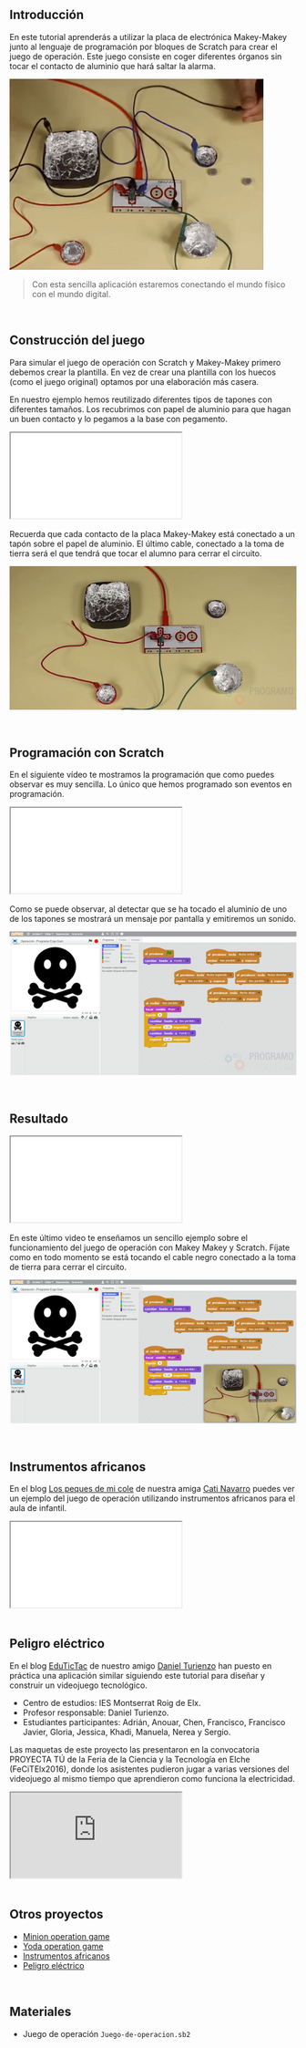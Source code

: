 ## Introducción

En este tutorial aprenderás a utilizar la placa de electrónica Makey-Makey junto al lenguaje de programación por bloques de Scratch para crear el juego de operación. Este juego consiste en coger diferentes órganos sin tocar el contacto de aluminio que hará saltar la alarma.

![](img/preview.gif "Juego de operación con Makey-Makey y Scratch")

> Con esta sencilla aplicación estaremos conectando el mundo físico con el mundo digital.



<br />



## Construcción del juego

Para simular el juego de operación con Scratch y Makey-Makey primero debemos crear la plantilla. En vez de crear una plantilla con los huecos (como el juego original) optamos por una elaboración más casera.

En nuestro ejemplo hemos reutilizado diferentes tipos de tapones con diferentes tamaños. Los recubrimos con papel de aluminio para que hagan un buen contacto y lo pegamos a la base con pegamento.

<div class="iframe">
  <iframe src="//www.youtube.com/embed/abt0QHZJSkE" allowfullscreen></iframe>
</div>

Recuerda que cada contacto de la placa Makey-Makey está conectado a un tapón sobre el papel de aluminio. El último cable, conectado a la toma de tierra será el que tendrá que tocar el alumno para cerrar el circuito.

![](img/plantilla.jpg "Juego de Operación con materiales reciclados")



<br />



## Programación con Scratch

En el siguiente vídeo te mostramos la programación que como puedes observar es muy sencilla. Lo único que hemos programado son eventos en programación.

<div class="iframe">
  <iframe src="//www.youtube.com/embed/FQ-zEb9L6dg" allowfullscreen></iframe>
</div>

Como se puede observar, al detectar que se ha tocado el aluminio de uno de los tapones se mostrará un mensaje por pantalla y emitiremos un sonido.

![](img/programacion.jpg "Programación con Scratch")



<br />



## Resultado

<div class="iframe">
  <iframe src="//www.youtube.com/embed/ez6wWNTDFS4" allowfullscreen></iframe>
</div>

En este último video te enseñamos un sencillo ejemplo sobre el funcionamiento del juego de operación con Makey Makey y Scratch. Fíjate como en todo momento se está tocando el cable negro conectado a la toma de tierra para cerrar el circuito.

![](img/scratch-con-makey-makey.jpg "Resultado del juego")



<br />



## Instrumentos africanos

En el blog [Los peques de mi cole](http://lospequesdemicole.blogspot.com/2018/04/juego-operacion-de-makey-makey-con.html) de nuestra amiga [Cati Navarro](https://twitter.com/catinagui) puedes ver un ejemplo del juego de operación utilizando instrumentos africanos para el aula de infantil.

<div class="iframe">
  <iframe src="//www.youtube.com/embed/9gWxP3yyxI4" allowfullscreen></iframe>
</div>



<br />



## Peligro eléctrico

En el blog [EduTicTac](https://wikimanuals.edutictac.es/index.php?title=Es:Videojoc_Tecnol%C3%B2gic:_Perill_El%C3%A8ctric) de nuestro amigo [Daniel Turienzo](https://twitter.com/danielturienzo) han puesto en práctica una aplicación similar siguiendo este tutorial para diseñar y construir un videojuego tecnológico.

- Centro de estudios: IES Montserrat Roig de Elx.
- Profesor responsable: Daniel Turienzo.
- Estudiantes participantes: Adrián, Anouar, Chen, Francisco, Francisco Javier, Gloria, Jessica, Khadi, Manuela, Nerea y Sergio.

Las maquetas de este proyecto las presentaron en la convocatoria PROYECTA TÚ de la Feria de la Ciencia y la Tecnología en Elche (FeCiTElx2016), donde los asistentes pudieron jugar a varias versiones del videojuego al mismo tiempo que aprendieron como funciona la electricidad.

<div class="iframe">
  <iframe src="https://player.vimeo.com/video/166987286" allowfullscreen></iframe>
</div>



<br />



## Otros proyectos

- [Minion operation game](https://www.instructables.com/id/Makey-Makey-and-Scratch-Operation-Game/)
- [Yoda operation game](https://iamclaudius.com/makey-makey-operation-game/)
- [Instrumentos africanos](http://lospequesdemicole.blogspot.com/2018/04/juego-operacion-de-makey-makey-con.html)
- [Peligro eléctrico](https://wikimanuals.edutictac.es/index.php?title=Es:Videojoc_Tecnol%C3%B2gic:_Perill_El%C3%A8ctric)


<br />



## Materiales

- Juego de operación `Juego-de-operacion.sb2`
